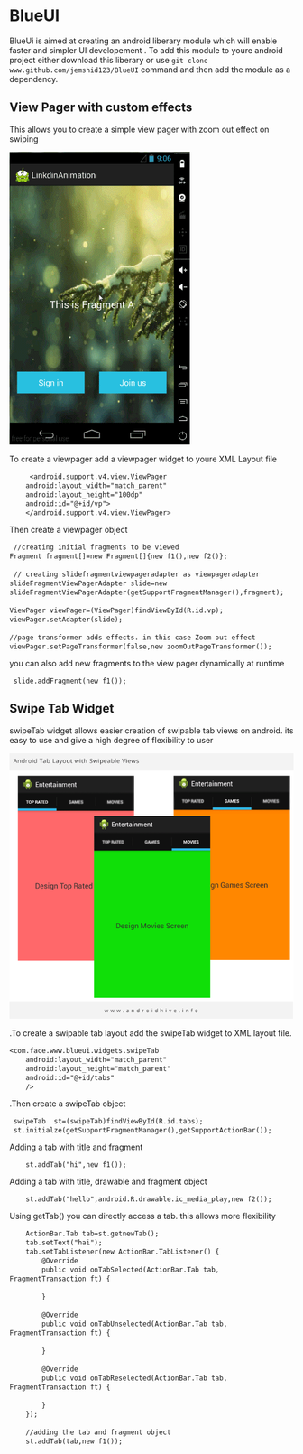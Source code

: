 # BlueUI
BlueUi is aimed at creating an android liberary module which will enable faster and simpler UI developement . To add this module to youre android project either download this liberary or use ` git clone www.github.com/jemshid123/BlueUI `  command and then add the module as a dependency.
 
 <h2>View Pager with custom effects</h2>
 
 <p>This allows you to create a simple view pager with zoom out effect on swiping </p>
 <img src="img/viewpager.gif" alt="View Pager" />
 
To create a viewpager add a viewpager widget to youre XML Layout file 

         <android.support.v4.view.ViewPager
        android:layout_width="match_parent"
        android:layout_height="100dp"
        android:id="@+id/vp">
        </android.support.v4.view.ViewPager>
        
 Then create a viewpager object
 
     //creating initial fragments to be viewed
    Fragment fragment[]=new Fragment[]{new f1(),new f2()};
    
     // creating slidefragmentviewpageradapter as viewpageradapter  
    slideFragmentViewPagerAdapter slide=new slideFragmentViewPagerAdapter(getSupportFragmentManager(),fragment);
    
    ViewPager viewPager=(ViewPager)findViewById(R.id.vp);
    viewPager.setAdapter(slide);
    
    //page transformer adds effects. in this case Zoom out effect
    viewPager.setPageTransformer(false,new zoomOutPageTransformer());
    
    
 you can also add new fragments to the view pager dynamically at runtime
 
     slide.addFragment(new f1());
     
  <h2>Swipe Tab Widget</h2>
  <p> swipeTab widget allows easier creation of swipable tab views on android. its easy to use and give a high degree of flexibility to user </p>
  
  <img src="img/up.png" alt="SwipeTab" />
  
  .To create a swipable tab layout add the swipeTab widget to XML layout  file.
  
    <com.face.www.blueui.widgets.swipeTab
        android:layout_width="match_parent"
        android:layout_height="match_parent"
        android:id="@+id/tabs"
        />
        
  .Then create a swipeTab object
     
     swipeTab  st=(swipeTab)findViewById(R.id.tabs);
     st.initialze(getSupportFragmentManager(),getSupportActionBar());
     
   Adding a  tab with title and fragment
   
        st.addTab("hi",new f1());
        
   Adding a tab with title, drawable and fragment object
   
        st.addTab("hello",android.R.drawable.ic_media_play,new f2());
        
   Using getTab() you can directly access a tab. this allows more flexibility
   
        ActionBar.Tab tab=st.getnewTab();
        tab.setText("hai");
        tab.setTabListener(new ActionBar.TabListener() {
            @Override
            public void onTabSelected(ActionBar.Tab tab, FragmentTransaction ft) {

            }

            @Override
            public void onTabUnselected(ActionBar.Tab tab, FragmentTransaction ft) {

            }

            @Override
            public void onTabReselected(ActionBar.Tab tab, FragmentTransaction ft) {

            }
        });
        
        //adding the tab and fragment object
        st.addTab(tab,new f1());

 
  
  
   
 
 
 

